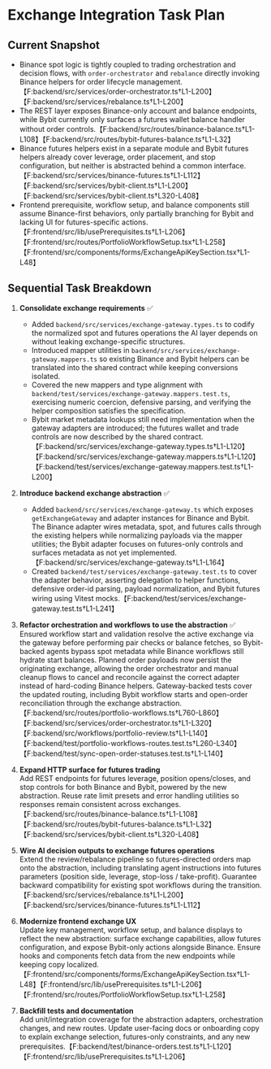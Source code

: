 # Exchange Integration Task Plan

## Current Snapshot
- Binance spot logic is tightly coupled to trading orchestration and decision flows, with `order-orchestrator` and `rebalance` directly invoking Binance helpers for order lifecycle management.【F:backend/src/services/order-orchestrator.ts†L1-L200】【F:backend/src/services/rebalance.ts†L1-L200】
- The REST layer exposes Binance-only account and balance endpoints, while Bybit currently only surfaces a futures wallet balance handler without order controls.【F:backend/src/routes/binance-balance.ts†L1-L108】【F:backend/src/routes/bybit-futures-balance.ts†L1-L32】
- Binance futures helpers exist in a separate module and Bybit futures helpers already cover leverage, order placement, and stop configuration, but neither is abstracted behind a common interface.【F:backend/src/services/binance-futures.ts†L1-L112】【F:backend/src/services/bybit-client.ts†L1-L200】【F:backend/src/services/bybit-client.ts†L320-L408】
- Frontend prerequisite, workflow setup, and balance components still assume Binance-first behaviors, only partially branching for Bybit and lacking UI for futures-specific actions.【F:frontend/src/lib/usePrerequisites.ts†L1-L206】【F:frontend/src/routes/PortfolioWorkflowSetup.tsx†L1-L258】【F:frontend/src/components/forms/ExchangeApiKeySection.tsx†L1-L48】

## Sequential Task Breakdown
1. **Consolidate exchange requirements** ✅
   - Added `backend/src/services/exchange-gateway.types.ts` to codify the normalized spot and futures operations the AI layer depends on without leaking exchange-specific structures.
   - Introduced mapper utilities in `backend/src/services/exchange-gateway.mappers.ts` so existing Binance and Bybit helpers can be translated into the shared contract while keeping conversions isolated.
   - Covered the new mappers and type alignment with `backend/test/services/exchange-gateway.mappers.test.ts`, exercising numeric coercion, defensive parsing, and verifying the helper composition satisfies the specification.
   - Bybit market metadata lookups still need implementation when the gateway adapters are introduced; the futures wallet and trade controls are now described by the shared contract.【F:backend/src/services/exchange-gateway.types.ts†L1-L120】【F:backend/src/services/exchange-gateway.mappers.ts†L1-L120】【F:backend/test/services/exchange-gateway.mappers.test.ts†L1-L200】

2. **Introduce backend exchange abstraction** ✅
   - Added `backend/src/services/exchange-gateway.ts` which exposes `getExchangeGateway` and adapter instances for Binance and Bybit. The Binance adapter wires metadata, spot, and futures calls through the existing helpers while normalizing payloads via the mapper utilities; the Bybit adapter focuses on futures-only controls and surfaces metadata as not yet implemented.【F:backend/src/services/exchange-gateway.ts†L1-L164】
   - Created `backend/test/services/exchange-gateway.test.ts` to cover the adapter behavior, asserting delegation to helper functions, defensive order-id parsing, payload normalization, and Bybit futures wiring using Vitest mocks.【F:backend/test/services/exchange-gateway.test.ts†L1-L241】

3. **Refactor orchestration and workflows to use the abstraction** ✅
   Ensured workflow start and validation resolve the active exchange via the gateway before performing pair checks or balance fetches, so Bybit-backed agents bypass spot metadata while Binance workflows still hydrate start balances. Planned order payloads now persist the originating exchange, allowing the order orchestrator and manual cleanup flows to cancel and reconcile against the correct adapter instead of hard-coding Binance helpers. Gateway-backed tests cover the updated routing, including Bybit workflow starts and open-order reconciliation through the exchange abstraction.【F:backend/src/routes/portfolio-workflows.ts†L760-L860】【F:backend/src/services/order-orchestrator.ts†L1-L320】【F:backend/src/workflows/portfolio-review.ts†L1-L140】【F:backend/test/portfolio-workflows-routes.test.ts†L260-L340】【F:backend/test/sync-open-order-statuses.test.ts†L1-L140】

4. **Expand HTTP surface for futures trading**  
   Add REST endpoints for futures leverage, position opens/closes, and stop controls for both Binance and Bybit, powered by the new abstraction. Reuse rate limit presets and error handling utilities so responses remain consistent across exchanges.【F:backend/src/routes/binance-balance.ts†L1-L108】【F:backend/src/routes/bybit-futures-balance.ts†L1-L32】【F:backend/src/services/bybit-client.ts†L320-L408】

5. **Wire AI decision outputs to exchange futures operations**  
   Extend the review/rebalance pipeline so futures-directed orders map onto the abstraction, including translating agent instructions into futures parameters (position side, leverage, stop-loss / take-profit). Guarantee backward compatibility for existing spot workflows during the transition.【F:backend/src/services/rebalance.ts†L1-L200】【F:backend/src/services/binance-futures.ts†L1-L112】

6. **Modernize frontend exchange UX**  
   Update key management, workflow setup, and balance displays to reflect the new abstraction: surface exchange capabilities, allow futures configuration, and expose Bybit-only actions alongside Binance. Ensure hooks and components fetch data from the new endpoints while keeping copy localized.【F:frontend/src/components/forms/ExchangeApiKeySection.tsx†L1-L48】【F:frontend/src/lib/usePrerequisites.ts†L1-L206】【F:frontend/src/routes/PortfolioWorkflowSetup.tsx†L1-L258】

7. **Backfill tests and documentation**  
   Add unit/integration coverage for the abstraction adapters, orchestration changes, and new routes. Update user-facing docs or onboarding copy to explain exchange selection, futures-only constraints, and any new prerequisites.【F:backend/test/binance-orders.test.ts†L1-L120】【F:frontend/src/lib/usePrerequisites.ts†L1-L206】
